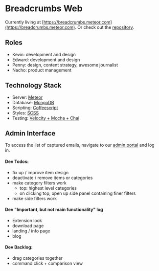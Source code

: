 Breadcrumbs Web
=========
Currently living at [https://breadcrumbs.meteor.com](https://breadcrumbs.meteor.com). Or check out the [repository](https://github.com/nuvention-web/breadcrumbs).

## Roles
 * Kevin: development and design
 * Edward: development and design
 * Penny: design, content strategy, awesome journalist
 * Nacho: product management

## Technology Stack

 * Server: [Meteor](https://meteor.com)
 * Database: [MongoDB](https://mongodb.com)
 * Scripting: [Coffeescript](http://coffeescript.org)
 * Styles: [SCSS](http://sass-lang.com)
 * Testing: [Velocity + Mocha + Chai](http://velocity.meteor.com)

## Admin Interface
To access the list of captured emails, navigate to our [admin portal](https://breadcrumbs.meteor.com/login) and log in.

#### Dev Todos:
 * fix up / improve item design
 * deactivate / remove items or categories
 * make category filters work
    * top: highest level categories
    * on clicking top, open up side panel containing finer filters
 * make side filters work

#### Dev "Important, but not main functionality" log
 * Extension look
 * download page
 * landing / info page
 * blog

#### Dev Backlog:
 * drag categories together
 * command click + comparison view